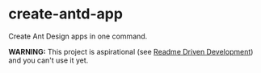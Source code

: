 # create-antd-app

Create Ant Design apps in one command.

**WARNING:** This project is aspirational (see [Readme Driven Development](https://tom.preston-werner.com/2010/08/23/readme-driven-development.html)) and you can't use it yet.
